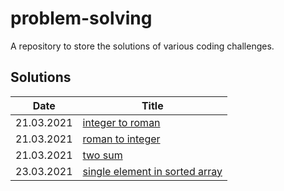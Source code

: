 # problem-solving

A repository to store the solutions of various coding challenges.

## Solutions

Date | Title
--- | ---
21.03.2021 | [integer to roman](integer-to-roman)
21.03.2021 | [roman to integer](roman-to-integer)
21.03.2021 | [two sum](two-sum)
23.03.2021 | [single element in sorted array](single-element-in-sorted-array)
